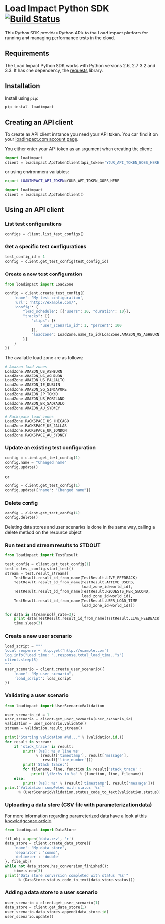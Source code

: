 # Load Impact Python SDK [![Build Status](https://travis-ci.org/loadimpact/loadimpact-sdk-python.png?branch=master,develop)](https://travis-ci.org/loadimpact/loadimpact-sdk-python)

This Python SDK provides Python APIs to the Load Impact platform for running 
and managing performance tests in the cloud.

## Requirements

The Load Impact Python SDK works with Python versions 2.6, 2.7, 3.2 and 3.3.
It has one dependency, the [requests](http://www.python-requests.org/) library. 

## Installation

Install using `pip`:

```sh
pip install loadimpact
```

## Creating an API client

To create an API client instance you need your API token. You can find it on
your [loadimpact.com account page](https://loadimpact.com/account/).

You either enter your API token as an argument when creating the client:

```python
import loadimpact
client = loadimpact.ApiTokenClient(api_token='YOUR_API_TOKEN_GOES_HERE')
```

or using environment variables:

```sh
export LOADIMPACT_API_TOKEN=YOUR_API_TOKEN_GOES_HERE
```
```python
import loadimpact
client = loadimpact.ApiTokenClient()
```

## Using an API client

### List test configurations
```python
configs = client.list_test_configs()
```

### Get a specific test configurations
```python
test_config_id = 1
config = client.get_test_config(test_config_id)
```

### Create a new test configuration
```python
from loadimpact import LoadZone

config = client.create_test_config({
    'name': 'My test configuration',
    'url': 'http://example.com/',
    'config': {
        "load_schedule": [{"users": 10, "duration": 10}],
        "tracks": [{
            "clips": [{
                "user_scenario_id": 1, "percent": 100
            }],
            "loadzone": LoadZone.name_to_id(LoadZone.AMAZON_US_ASHBURN)
        }]
    }
})
```

The available load zone are as follows:
```python
# Amazon load zones
LoadZone.AMAZON_US_ASHBURN
LoadZone.AMAZON_US_ASHBURN
LoadZone.AMAZON_US_PALOALTO
LoadZone.AMAZON_IE_DUBLIN
LoadZone.AMAZON_SG_SINGAPORE
LoadZone.AMAZON_JP_TOKYO
LoadZone.AMAZON_US_PORTLAND
LoadZone.AMAZON_BR_SAOPAULO
LoadZone.AMAZON_AU_SYDNEY

# Rackspace load zones
LoadZone.RACKSPACE_US_CHICAGO
LoadZone.RACKSPACE_US_DALLAS
LoadZone.RACKSPACE_UK_LONDON
LoadZone.RACKSPACE_AU_SYDNEY
```

### Update an existing test configuration
```python
config = client.get_test_config(1)
config.name = "Changed name"
config.update()
```

or

```python
config = client.get_test_config(1)
config.update({'name': "Changed name"})
```

### Delete config
```python
config = client.get_test_config(1)
config.delete()
```

Deleting data stores and user scenarios is done in the same way, calling a
delete method on the resource object.

### Run test and stream results to STDOUT
```python
from loadimpact import TestResult

test_config = client.get_test_config(1)
test = test_config.start_test()
stream = test.result_stream([
    TestResult.result_id_from_name(TestResult.LIVE_FEEDBACK),
    TestResult.result_id_from_name(TestResult.ACTIVE_USERS,
                                   load_zone_id=world_id),
    TestResult.result_id_from_name(TestResult.REQUESTS_PER_SECOND,
                                   load_zone_id=world_id),
    TestResult.result_id_from_name(TestResult.USER_LOAD_TIME,
                                   load_zone_id=world_id)])

for data in stream(poll_rate=3):
    print data[TestResult.result_id_from_name(TestResult.LIVE_FEEDBACK)]
    time.sleep(3)
```

### Create a new user scenario
```python
load_script = """
local response = http.get("http://example.com')
log.info("Load time: "..response.total_load_time.."s")
client.sleep(5)
"""
user_scenario = client.create_user_scenario({
    'name': "My user scenario",
    'load_script': load_script
})
```

### Validating a user scenario
```python
from loadimpact import UserScenarioValidation

user_scenario_id = 1
user_scenario = client.get_user_scenario(user_scenario_id)
validation = user_scenario.validate()
stream = validation.result_stream()

print("Starting validation #%d..." % (validation.id,))
for result in stream:
    if 'stack_trace' in result:
        print('[%s]: %s @ line %s'
              % (result['timestamp'], result['message'],
                 result['line_number']))
        print('Stack trace:')
        for filename, line, function in result['stack_trace']:
            print('\t%s:%s in %s' % (function, line, filename))
    else:
        print('[%s]: %s' % (result['timestamp'], result['message']))
print("Validation completed with status '%s'"
      % (UserScenarioValidation.status_code_to_text(validation.status)))
```

### Uploading a data store (CSV file with parameterization data)
For more information regarding parameterized data have a look at [this
knowledgebase article](http://support.loadimpact.com/knowledgebase/articles/174258-how-do-i-use-parameterized-data-).

```python
from loadimpact import DataStore

fil_obj = open('data.csv', 'r')
data_store = client.create_data_store({
    'name': "My data store",
    'separator': 'comma',
    'delimeter': 'double'
}, file_obj)
while not data_store.has_conversion_finished():
    time.sleep(3)
print("Data store conversion completed with status '%s'"
      % (DataStore.status_code_to_text(data_store.status)))
```

### Adding a data store to a user scenario
```python
user_scenario = client.get_user_scenario(1)
data_store = client.get_data_store(1)
user_scenario.data_stores.append(data_store.id)
user_scenario.update()
```
